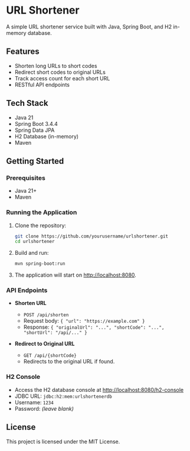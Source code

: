 # URL Shortener

A simple URL shortener service built with Java, Spring Boot, and H2 in-memory database.

## Features

- Shorten long URLs to short codes
- Redirect short codes to original URLs
- Track access count for each short URL
- RESTful API endpoints

## Tech Stack

- Java 21
- Spring Boot 3.4.4
- Spring Data JPA
- H2 Database (in-memory)
- Maven

## Getting Started

### Prerequisites

- Java 21+
- Maven

### Running the Application

1. Clone the repository:
    ```sh
    git clone https://github.com/yourusername/urlshortener.git
    cd urlshortener
    ```

2. Build and run:
    ```sh
    mvn spring-boot:run
    ```

3. The application will start on [http://localhost:8080](http://localhost:8080).

### API Endpoints

- **Shorten URL**
    - `POST /api/shorten`
    - Request body: `{ "url": "https://example.com" }`
    - Response: `{ "originalUrl": "...", "shortCode": "...", "shortUrl": "/api/..." }`

- **Redirect to Original URL**
    - `GET /api/{shortCode}`
    - Redirects to the original URL if found.

### H2 Console

- Access the H2 database console at [http://localhost:8080/h2-console](http://localhost:8080/h2-console)
- JDBC URL: `jdbc:h2:mem:urlshortenerdb`
- Username: `1234`
- Password: *(leave blank)*

## License

This project is licensed under the MIT License.